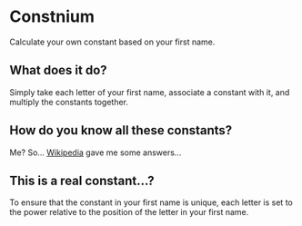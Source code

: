 # Constnium

Calculate your own constant based on your first name.

## What does it do?
Simply take each letter of your first name, associate a constant with it, and multiply the constants together.

## How do you know all these constants?
Me? So... [Wikipedia](https://en.wikipedia.org/wiki/List_of_mathematical_constants) gave me some answers...

## This is a real constant...?
To ensure that the constant in your first name is unique,
each letter is set to the power relative to the position of the letter in your first name.

